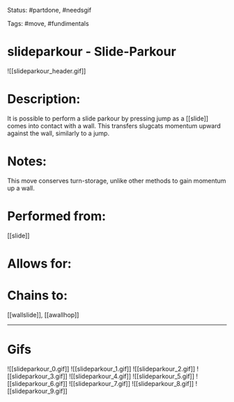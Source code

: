 Status: #partdone, #needsgif

Tags: #move, #fundimentals

# slideparkour - Slide-Parkour
![[slideparkour_header.gif]]
# Description:
It is possible to perform a slide parkour by pressing jump as a [[slide]] comes into contact with a wall. This transfers slugcats momentum upward against the wall, similarly to a jump.

# Notes:
This move conserves turn-storage, unlike other methods to gain momentum up a wall.

# Performed from:
[[slide]]

# Allows for:


# Chains to:
[[wallslide]], [[awallhop]]

___
# Gifs
![[slideparkour_0.gif]]
![[slideparkour_1.gif]]
![[slideparkour_2.gif]]
![[slideparkour_3.gif]]
![[slideparkour_4.gif]]
![[slideparkour_5.gif]]
![[slideparkour_6.gif]]
![[slideparkour_7.gif]]
![[slideparkour_8.gif]]
![[slideparkour_9.gif]]